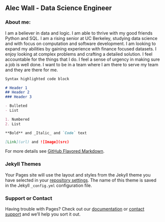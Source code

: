 ## Alec Wall - Data Science Engineer


### About me:

I am a believer in data and logic. I am able to thrive with my good friends Python and SQL. I am a rising senior at UC Berkeley, studying data science and with focus on computation and software development. I am looking to expand my abilities by gaining experience with finance focused datasets. I enjoy looking at complex problems and crafting a detailed solution. I feel accountable for the things that I do. I feel a sense of urgency in making sure a job is well done. I want to be in a team where I am there to serve my team and they are there for me. 

```markdown
Syntax highlighted code block

# Header 1
## Header 2
### Header 3

- Bulleted
- List

1. Numbered
2. List

**Bold** and _Italic_ and `Code` text

[Link](url) and ![Image](src)
```

For more details see [GitHub Flavored Markdown](https://guides.github.com/features/mastering-markdown/).

### Jekyll Themes

Your Pages site will use the layout and styles from the Jekyll theme you have selected in your [repository settings](https://github.com/WallAlec/WallAlec.github.io/settings/pages). The name of this theme is saved in the Jekyll `_config.yml` configuration file.

### Support or Contact
 
Having trouble with Pages? Check out our [documentation](https://docs.github.com/categories/github-pages-basics/) or [contact support](https://support.github.com/contact) and we’ll help you sort it out.
